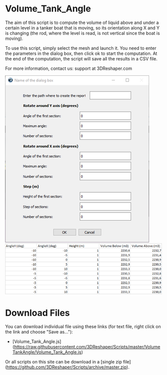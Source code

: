 # Volume_Tank_Angle

The aim of this script is to compute the volume of liquid above and under a certain level in a tanker boat that is moving, so its orientation along X and Y is changing (the rod, where the level is read, is not vertical since the boat is moving).

To use this script, simply select the mesh and launch it. You need to enter the parameters in the dialog box, then click ok to start the computation. At the end of the computation, the script will save all the results in a CSV file.

For more information, contact us: support at 3DReshaper.com

![alt text](https://raw.githubusercontent.com/3DReshaper/Scripts/master/VolumeTankAngle/ScreenShot1.png "screenshot1")
![alt text](https://raw.githubusercontent.com/3DReshaper/Scripts/master/VolumeTankAngle/ScreenShot2.png "screenshot2")

# Download Files

You can download individual file using these links (for text file, right click on the link and choose "Save as..."):

- [Volume_Tank_Angle.js] (https://raw.githubusercontent.com/3DReshaper/Scripts/master/VolumeTankAngle/Volume_Tank_Angle.js)

Or all scripts on this site can be download in a [single zip file] (https://github.com/3DReshaper/Scripts/archive/master.zip).
